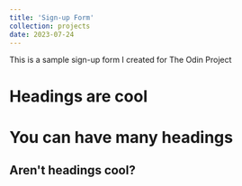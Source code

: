 ```yaml
---
title: 'Sign-up Form'
collection: projects
date: 2023-07-24
---
```


This is a sample sign-up form I created for The Odin Project

Headings are cool
======

You can have many headings
======

Aren't headings cool?
------
